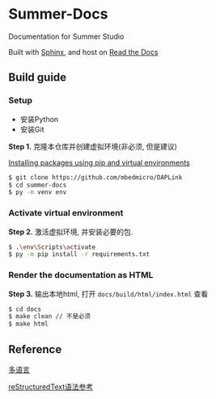 # Summer-Docs

Documentation for Summer Studio

Built with [Sphinx](https://www.sphinx-doc.org/),  and host on [Read the Docs](https://readthedocs.org/)

## Build guide

### Setup

- 安装Python
- 安装Git

**Step 1.** 克隆本仓库并创建虚拟环境(非必须, 但是建议)

[Installing packages using pip and virtual environments](https://packaging.python.org/en/latest/guides/installing-using-pip-and-virtual-environments/#creating-a-virtual-environment)

```bash
$ git clone https://github.com/mbedmicro/DAPLink
$ cd summer-docs
$ py -m venv env
```


### Activate virtual environment

**Step 2.** 激活虚拟环境, 并安装必要的包.

```bash
$ .\env\Scripts\activate
$ py -m pip install -r requirements.txt
```

### Render the documentation as HTML

**Step 3.** 输出本地html, 打开 `docs/build/html/index.html` 查看

```bash
$ cd docs
$ make clean // 不是必须
$ make html  
```




## Reference

[多语言](https://docs.readthedocs.io/en/stable/localization.html#projects-with-multiple-translations-sphinx-only)

[reStructuredText语法参考](https://www.sphinx-doc.org/en/master/usage/restructuredtext/index.html)

